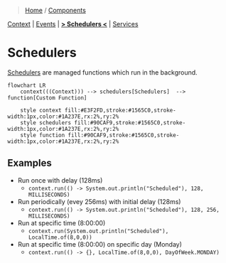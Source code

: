 > [Home](../../README.md) / [Components](../../README.md#-components)

 [Context](../context/README.md)
| [Events](../events/README.md)
| [**> Schedulers <**](README.md)
| [Services](../services/README.md)

# Schedulers

[Schedulers](../schedulers/README.md) are managed functions which run in the background.

```mermaid
flowchart LR
    context(((Context))) --> schedulers[Schedulers]  --> function[Custom Function]
    
    style context fill:#E3F2FD,stroke:#1565C0,stroke-width:1px,color:#1A237E,rx:2%,ry:2%
    style schedulers fill:#90CAF9,stroke:#1565C0,stroke-width:1px,color:#1A237E,rx:2%,ry:2%
    style function fill:#90CAF9,stroke:#1565C0,stroke-width:1px,color:#1A237E,rx:2%,ry:2%
```

## Examples

* Run once with delay (128ms)
    * `context.run(() -> System.out.println("Scheduled"), 128, MILLISECONDS)`
* Run periodically (evey 256ms) with initial delay (128ms)
    * `context.run(() -> System.out.println("Scheduled"), 128, 256, MILLISECONDS)`
* Run at specific time (8:00:00)
    * `context.run(System.out.println("Scheduled"), LocalTime.of(8,0,0))`
* Run at specific time (8:00:00) on specific day (Monday)
    * `context.run(() -> {}, LocalTime.of(8,0,0), DayOfWeek.MONDAY)`

